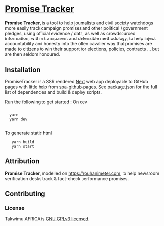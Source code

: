 # [Promise Tracker](https://promisetracker.codeforafrica.org)

**Promise Tracker**, is a tool to help journalists and civil society watchdogs more easily track campaign promises and other political / government pledges, using official evidence / data, as well as crowdsourced information, with a transparent and defensible methodology, to help inject accountability and honesty into the often cavalier way that promises are made to citizens to win their support for elections, policies, contracts … but are then seldom honoured.

## Installation

PromiseTracker is a SSR rendered [Next](https://nextjs.org/) web app deployable to GitHub pages with little help from [spa-github-pages](https://github.com/rafrex/spa-github-pages). See [package.json](./package.json) for the full list of dependencies and build & deploy scripts.


Run the following to get started :
 On dev

```

  yarn 
  yarn dev


```

To generate static html

```
   yarn build
   yarn start

```


## Attribution

**Promise Tracker**, modelled on https://rouhanimeter.com, to help newsroom verification desks track & fact-check performance promises.

## Contributing

### License

Takwimu.AFRICA is [GNU GPLv3 licensed](./LICENSE).
